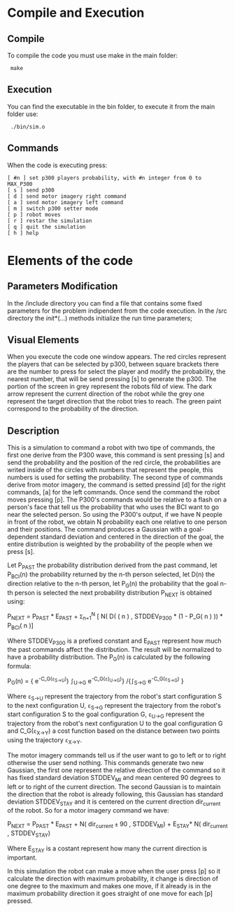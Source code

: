 # Compile and Execution
## Compile
To compile the code you must use make in the main folder:
```
 make
```
## Execution
You can find the executable in the bin folder, to execute it from the main folder use:
```
 ./bin/sim.o
```
## Commands
When the code is executing press:
```
[ #n ] set p300 players probability, with #n integer from 0 to MAX_P300
[ s ] send p300 
[ d ] send motor imagery right command 
[ a ] send motor imagery left command 
[ m ] switch p300 setter mode
[ p ] robot moves 
[ r ] restar the simulation
[ q ] quit the simulation
[ h ] help 
```
# Elements of the code
## Parameters Modification
In the /include directory you can find a file that contains some fixed parameters for the problem indipendent from the code execution. In the /src directory the _init_*(...) methods initialize the run time parameters;

## Visual Elements
When you execute the code one window appears. The red circles represent the players that can be selected by p300, between square brackets there are the number to press for select the player and modify the probability, the nearest number, that will be send pressing [s] to generate the p300. The portion of the screen in grey represent the robots fild of view. The dark arrow represent the current direction of the robot while the grey one represent the target direction that the robot tries to reach. The green paint correspond to the probability of the direction.

## Description
This is a simulation to command a robot with two tipe of commands, the first one derive from the P300 wave, this command is sent pressing [s] and send the probability and the position of the red circle, the probabilities are writed inside of the circles with numbers that represent the people, this numbers is used for setting the probability. The second type of commands derive from motor imagery, the command is setted pressind [d] for the right commands, [a] for the left commands. Once send the command the robot moves pressing [p]. 
The P300's commands would be relative to a flash on a person's face that tell us the probability that who uses the BCI want to go near the selected person. So using the P300's output, if we have N people in front of the robot, we obtain N probability each one relative to one person and their positions. The command produces a Gaussian with a goal-dependent standard deviation and centered in the direction of the goal, the entire distribution is weighted by the probability of the people when we press [s].

Let P<sub>PAST</sub>  the probability distribution derived from the past command, let P<sub>BCI</sub>(n) the probability returned by the n-th person selected, let D(n) the direction relative to the n-th person, let P<sub>G</sub>(n) the probability that the goal n-th person is selected the next probability distribution P<sub>NEXT</sub> is obtained using:

 P<sub>NEXT</sub> = P<sub>PAST</sub> * E<sub>PAST</sub> + `Σ`<sub>n=1</sub><sup>N</sup> [ N( D( ( n ) , STDDEV<sub>P300</sub> * (1 - P_G( n ) )) * P<sub>BCI</sub>( n )] 

Where STDDEV<sub>P300</sub> is a prefixed constant and E<sub>PAST</sub> represent how much the past commands affect the distribution. The result will be normalized to have a probability distribution. The P<sub>G</sub>(n) is calculated by the following formula:

 P<sub>G</sub>(n) = { e<sup>-C_G(`ε`<sub>S->U</sub>)</sup>) `∫`<sub>U->G</sub> e<sup>-C_G(`ε`)<sub>U->G</sub>)</sup>} /{`∫`<sub>S->G</sub> e<sup>-C_G(`ε`<sub>S->G</sub>)</sup> }
 
 Where `ε`<sub>S->U</sub> represent the trajectory from the robot's start configuration S to the next configuration U, `ε`<sub>S->G</sub> represent the trajectory from the robot's start configuration S to the goal configuration G, `ε`<sub>U->G</sub> represent the trajectory from the robot's next configuration U to the goal configuration G and C_G(`ε`<sub>X->Y</sub>) a cost function based on the distance between two points using the trajectory `ε`<sub>X->Y</sub>. 
 
 The motor imagery commands tell us if the user want to go to left or to right otherwise the user send nothing. This commands generate two new Gaussian, the first one represent the relative direction of the command so it has fixed standard deviation STDDEV<sub>MI</sub> and mean centered 90 degrees to left or to right of the current direction. The second Gaussian is to maintain the direction that the robot is already following, this Gaussian has standard deviation STDDEV<sub>STAY</sub> and it is centered on the current direction dir<sub>current</sub> of the robot. So for a motor imagery command we have:
 
  P<sub>NEXT</sub> = P<sub>PAST</sub> * E<sub>PAST</sub> + N( dir<sub>current</sub> `±` 90 , STDDEV<sub>MI</sub>) + E<sub>STAY</sub>* N( dir<sub>current</sub> , STDDEV<sub>STAY</sub>) 
 
 Where E<sub>STAY</sub> is a costant represent how many the current direction is important.
 
 In this simulation the robot can make a move when the user press [p] so it calculate the direction with maximum probability, it change is direction of one degree to the maximum and makes one move, if it already is in the maximum probability direction it goes straight of one move for each [p] pressed.